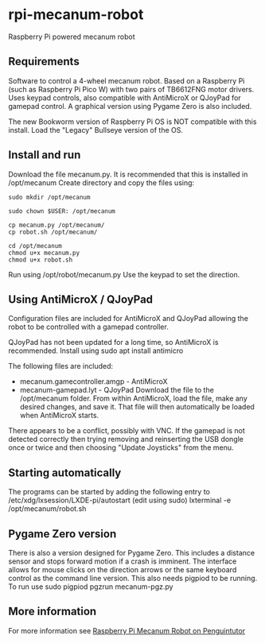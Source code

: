 # rpi-mecanum-robot
Raspberry Pi powered mecanum robot

## Requirements
Software to control a 4-wheel mecanum robot. Based on a Raspberry Pi (such as Raspberry Pi Pico W) with two pairs of TB6612FNG motor drivers. Uses keypad controls, also compatible with AntiMicroX or QJoyPad for gamepad control. A graphical version using Pygame Zero is also included.

The new Bookworm version of Raspberry Pi OS is NOT compatible with this install. Load the "Legacy" Bullseye version of the OS.

## Install and run
Download the file mecanum.py. It is recommended that this is installed in /opt/mecanum
Create directory and copy the files using:

    sudo mkdir /opt/mecanum
    
    sudo chown $USER: /opt/mecanum
    
    cp mecanum.py /opt/mecanum/ 
    cp robot.sh /opt/mecanum/
    
    cd /opt/mecanum
    chmod u+x mecanum.py
    chmod u+x robot.sh
    
Run using
    /opt/robot/mecanum.py
Use the keypad to set the direction.

## Using AntiMicroX / QJoyPad

Configuration files are included for AntiMicroX and QJoyPad allowing the robot to be controlled with a gamepad controller. 

QJoyPad has not been updated for a long time, so AntiMicroX is recommended.
Install using 
    sudo apt install antimicro
    
The following files are included:
* mecanum.gamecontroller.amgp - AntiMicroX
* mecanum-gamepad.lyt - QJoyPad
Download the file to the /opt/mecanum folder.
From within AntiMicroX, load the file, make any desired changes, and save it. That file will then automatically be loaded when AntiMicroX starts.

There appears to be a conflict, possibly with VNC. If the gamepad is not detected correctly then trying removing and reinserting the USB dongle once or twice and then choosing "Update Joysticks" from the menu.

## Starting automatically
The programs can be started by adding the following entry to /etc/xdg/lxsession/LXDE-pi/autostart (edit using sudo)
    lxterminal -e /opt/mecanum/robot.sh


## Pygame Zero version
There is also a version designed for Pygame Zero. This includes a distance sensor and stops forward motion if a crash is imminent. The interface allows for mouse clicks on the direction arrows or the same keyboard control as the command line version. This also needs pigpiod to be running. To run use
    sudo pigpiod
    pgzrun mecanum-pgz.py


## More information 

For more information see [Raspberry Pi Mecanum Robot on Penguintutor](http://www.penguintutor.com/projects/robot)
